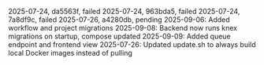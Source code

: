 2025-07-24, da5563f, failed
2025-07-24, 963bda5, failed
2025-07-24, 7a8df9c, failed
2025-07-26, a4280db, pending
2025-09-06: Added workflow and project migrations
2025-09-08: Backend now runs knex migrations on startup, compose updated
2025-09-09: Added queue endpoint and frontend view
2025-07-26: Updated update.sh to always build local Docker images instead of pulling
